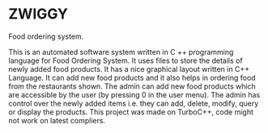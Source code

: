 # ZWIGGY
Food ordering system.

This is an automated software system written in C ++ programming language for Food Ordering System.
It uses files to store the details of newly added food products.
It has a nice graphical layout written in C++ Language.
It can add new food products and it also helps in ordering food from the restaurants shown. 
The admin can add new food products which are accessible by the user (by pressing 0 in the user menu).
The admin has control over the newly added items i.e. they can add, delete, modify, query or display the products.
This project was made on TurboC++, code might not work on latest compliers.
